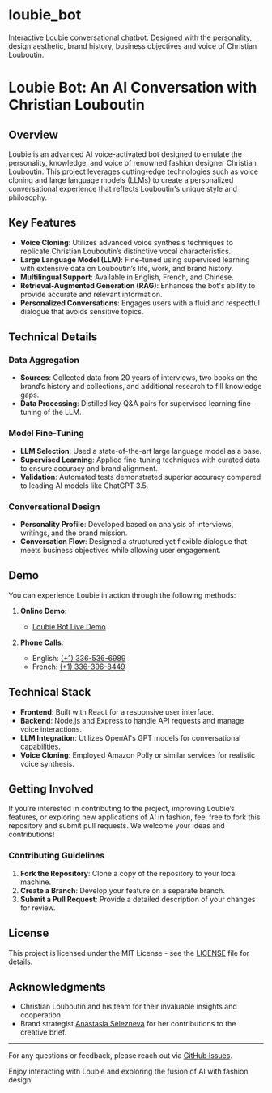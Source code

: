 # loubie_bot
Interactive Loubie conversational chatbot. Designed with the personality, design aesthetic, brand history, business objectives and voice of Christian Louboutin.


# Loubie Bot: An AI Conversation with Christian Louboutin

## Overview

Loubie is an advanced AI voice-activated bot designed to emulate the personality, knowledge, and voice of renowned fashion designer Christian Louboutin. This project leverages cutting-edge technologies such as voice cloning and large language models (LLMs) to create a personalized conversational experience that reflects Louboutin's unique style and philosophy.

## Key Features

- **Voice Cloning**: Utilizes advanced voice synthesis techniques to replicate Christian Louboutin’s distinctive vocal characteristics.
- **Large Language Model (LLM)**: Fine-tuned using supervised learning with extensive data on Louboutin’s life, work, and brand history.
- **Multilingual Support**: Available in English, French, and Chinese.
- **Retrieval-Augmented Generation (RAG)**: Enhances the bot's ability to provide accurate and relevant information.
- **Personalized Conversations**: Engages users with a fluid and respectful dialogue that avoids sensitive topics.

## Technical Details

### Data Aggregation
- **Sources**: Collected data from 20 years of interviews, two books on the brand’s history and collections, and additional research to fill knowledge gaps.
- **Data Processing**: Distilled key Q&A pairs for supervised learning fine-tuning of the LLM.

### Model Fine-Tuning
- **LLM Selection**: Used a state-of-the-art large language model as a base.
- **Supervised Learning**: Applied fine-tuning techniques with curated data to ensure accuracy and brand alignment.
- **Validation**: Automated tests demonstrated superior accuracy compared to leading AI models like ChatGPT 3.5.

### Conversational Design
- **Personality Profile**: Developed based on analysis of interviews, writings, and the brand mission.
- **Conversation Flow**: Designed a structured yet flexible dialogue that meets business objectives while allowing user engagement.

## Demo

You can experience Loubie in action through the following methods:

1. **Online Demo**:
   - [Loubie Bot Live Demo](https://andrewkessinger.vercel.app/projects/loubie-bot)

2. **Phone Calls**:
   - English: [(+1) 336-536-6989](tel:+13365366989)
   - French: [(+1) 336-396-8449](tel:+13363968449)

## Technical Stack

- **Frontend**: Built with React for a responsive user interface.
- **Backend**: Node.js and Express to handle API requests and manage voice interactions.
- **LLM Integration**: Utilizes OpenAI's GPT models for conversational capabilities.
- **Voice Cloning**: Employed Amazon Polly or similar services for realistic voice synthesis.

## Getting Involved

If you’re interested in contributing to the project, improving Loubie’s features, or exploring new applications of AI in fashion, feel free to fork this repository and submit pull requests. We welcome your ideas and contributions!

### Contributing Guidelines

1. **Fork the Repository**: Clone a copy of the repository to your local machine.
2. **Create a Branch**: Develop your feature on a separate branch.
3. **Submit a Pull Request**: Provide a detailed description of your changes for review.

## License

This project is licensed under the MIT License - see the [LICENSE](LICENSE) file for details.

## Acknowledgments

- Christian Louboutin and his team for their invaluable insights and cooperation.
- Brand strategist [Anastasia Selezneva](https://fr.linkedin.com/in/anastasia-selezneva-65a6092b) for her contributions to the creative brief.

---

For any questions or feedback, please reach out via [GitHub Issues](https://github.com/yourusername/loubie-bot/issues).

Enjoy interacting with Loubie and exploring the fusion of AI with fashion design!
